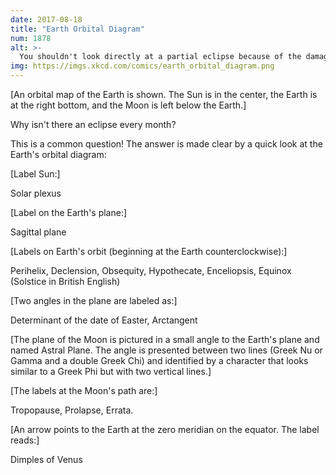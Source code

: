 ```yaml
---
date: 2017-08-18
title: "Earth Orbital Diagram"
num: 1878
alt: >-
  You shouldn't look directly at a partial eclipse because of the damage that can be caused by improperly aligning the solar-lunar orbital plane with the orbital bones around your eye.
img: https://imgs.xkcd.com/comics/earth_orbital_diagram.png
---
```



[An orbital map of the Earth is shown. The Sun is in the center, the Earth is at the right bottom, and the Moon is left below the Earth.]

Why isn't there an eclipse every month?

This is a common question! The answer is made clear by a quick look at the Earth's orbital diagram:

[Label Sun:]

Solar plexus

[Label on the Earth's plane:]

Sagittal plane

[Labels on Earth's orbit (beginning at the Earth counterclockwise):]

Perihelix, Declension, Obsequity, Hypothecate, Enceliopsis, Equinox (Solstice in British English)

[Two angles in the plane are labeled as:]

Determinant of the date of Easter, Arctangent

[The plane of the Moon is pictured in a small angle to the Earth's plane and named Astral Plane. The angle is presented between two lines (Greek Nu or Gamma and a double Greek Chi) and identified by a character that looks similar to a Greek Phi but with two vertical lines.]

[The labels at the Moon's path are:]

Tropopause, Prolapse, Errata.

[An arrow points to the Earth at the zero meridian on the equator. The label reads:]

Dimples of Venus